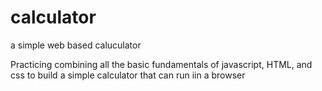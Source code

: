 # calculator
a simple web based caluculator 

Practicing combining all the basic fundamentals of javascript, HTML, and css to build a simple calculator that can run iin a browser